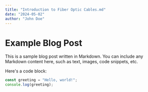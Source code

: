 ```yaml
---
title: "Introduction to Fiber Optic Cables.md"
date: "2024-05-02"
author: "John Doe"
---
```


# Example Blog Post

This is a sample blog post written in Markdown. You can include any Markdown content here, such as text, images, code snippets, etc.

Here's a code block:

```jsx
const greeting = "Hello, world!";
console.log(greeting);
